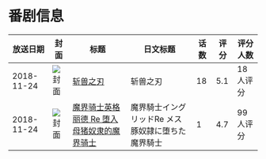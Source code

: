 # 番剧信息

|放送日期|封面|标题|日文标题|话数|评分|评分人数|
|---|---|---|---|---|---|---|
|2018-11-24|![封面](https://lain.bgm.tv/pic/cover/c/ef/98/262691_89wEE.jpg)|[斩兽之刃](https://bangumi.tv/subject/262691)|斩兽之刃|18|5.1|18人评分|
|2018-11-24|![封面](https://bangumi.tv/img/no_icon_subject.png)|[魔界骑士英格丽德 Re 堕入母猪奴隶的魔界骑士](https://bangumi.tv/subject/271198)|魔界騎士イングリッドRe メス豚奴隷に堕ちた魔界騎士|1|4.7|99人评分|
